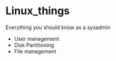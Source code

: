# Linux_things
Everything you should know as a sysadmin
- User management
- Disk Partitioning
- File management
